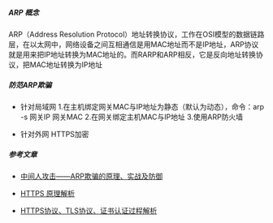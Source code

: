 ##### ARP 概念
ARP（Address Resolution Protocol）地址转换协议，工作在OSI模型的数据链路层，在以太网中，网络设备之间互相通信是用MAC地址而不是IP地址，ARP协议就是用来把IP地址转换为MAC地址的。而RARP和ARP相反，它是反向地址转换协议，把MAC地址转换为IP地址




##### 防范ARP欺骗

- 针对局域网
1.在主机绑定网关MAC与IP地址为静态（默认为动态），命令：arp -s 网关IP 网关MAC
2.在网关绑定主机MAC与IP地址
3.使用ARP防火墙



- 针对外网
HTTPS加密



##### 参考文章
- [中间人攻击——ARP欺骗的原理、实战及防御](http://netsecurity.51cto.com/art/201303/386031.htm)

- [HTTPS 原理解析](https://www.cnblogs.com/zery/p/5164795.html)

- [HTTPS协议、TLS协议、证书认证过程解析](https://www.cnblogs.com/snowater/p/7804889.html)
